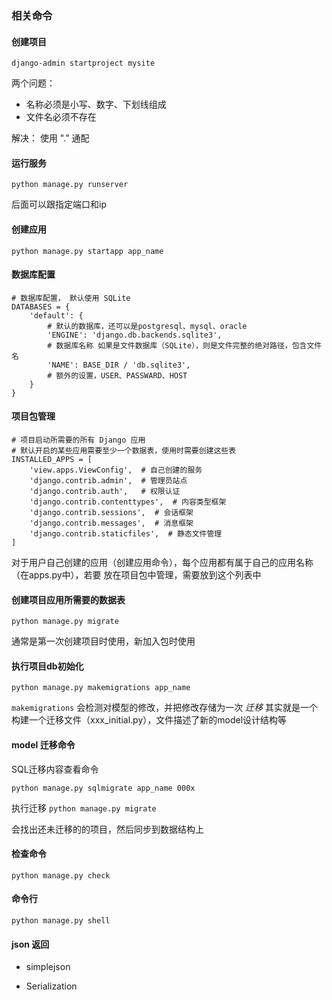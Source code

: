 ### 相关命令
#### 创建项目

`django-admin startproject mysite`

两个问题：
- 名称必须是小写、数字、下划线组成
- 文件名必须不存在

解决：
使用 "." 通配

#### 运行服务

`python manage.py runserver`

后面可以跟指定端口和ip

#### 创建应用

`python manage.py startapp app_name`

#### 数据库配置

```
# 数据库配置， 默认使用 SQLite
DATABASES = {
    'default': {
        # 默认的数据库，还可以是postgresql、mysql、oracle
        'ENGINE': 'django.db.backends.sqlite3',
        # 数据库名称 如果是文件数据库（SQLite），则是文件完整的绝对路径，包含文件名
        'NAME': BASE_DIR / 'db.sqlite3',
        # 额外的设置，USER、PASSWARD、HOST
    }
}
```

#### 项目包管理

```
# 项目启动所需要的所有 Django 应用
# 默认开启的某些应用需要至少一个数据表，使用时需要创建这些表
INSTALLED_APPS = [
    'view.apps.ViewConfig',  # 自己创建的服务
    'django.contrib.admin',  # 管理员站点
    'django.contrib.auth',   # 权限认证
    'django.contrib.contenttypes',  # 内容类型框架
    'django.contrib.sessions',  # 会话框架
    'django.contrib.messages',  # 消息框架
    'django.contrib.staticfiles',  # 静态文件管理
]
```

对于用户自己创建的应用（创建应用命令），每个应用都有属于自己的应用名称（在apps.py中），若要
放在项目包中管理，需要放到这个列表中

#### 创建项目应用所需要的数据表

`python manage.py migrate`

通常是第一次创建项目时使用，新加入包时使用

#### 执行项目db初始化

`python manage.py makemigrations app_name`

`makemigrations` 会检测对模型的修改，并把修改存储为一次 *迁移*
其实就是一个构建一个迁移文件（xxx_initial.py），文件描述了新的model设计结构等

#### model 迁移命令

SQL迁移内容查看命令

`python manage.py sqlmigrate app_name 000x`

执行迁移
`python manage.py migrate`

会找出还未迁移的的项目，然后同步到数据结构上

#### 检查命令

`python manage.py check`

#### 命令行

`python manage.py shell`

#### json 返回

- simplejson

- Serialization